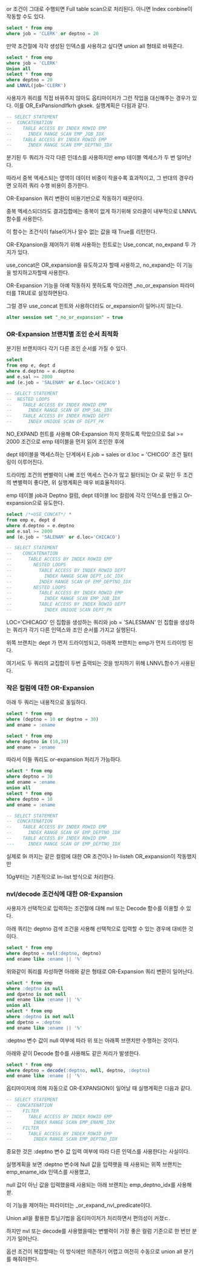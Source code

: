 or 조건이 그대로 수행되면 Full table scan으로 처리된다. 아니면 Index conbine이 작동할 수도 있다.

```sql
select * from emp
where job = 'CLERK' or deptno = 20
```

만약 조건절에 각각 생성된 인덱스를 사용하고 싶다면 union all 형태로 바꿔준다.

```sql
select * from emp
where job = 'CLERK'
Union all
select * from emp
where deptno = 20
and LNNVL(job='CLERK')

```

사용자가 쿼리를 직접 바꿔주지 않아도 옵티마이저가 그런 작업을 대신해주는 경우가 있다. 이를 OR_ExPansiondlfkrh gksek.
실행계획은 다읨과 같다.

```sql
-- SELECT STATEMENT
--  CONCATENATION
--    TABLE ACCESS BY INDEX ROWID EMP
--      INDEX RANGE SCAN EMP_JOB_IDX
--    TABLE ACCESS BY INDEX ROWID EMP
--      INDEX RANGE SCAN EMP_DEPTNO_IDX
```

분기된 두 쿼리가 각각 다른 인데스를 사용하지만 emp 테이블 엑세스가 두 번 일어난다.

따라서 중복 엑세스되는 영역이 데이터 비중이 작을수록 효과적이고, 그 반대의 경우라면 오히려 쿼리 수행 비용이 증가한다.

OR-Expansion 쿼리 변환이 비용기반으로 작동하기 때문이다.

중복 엑세스되더라도 결과집합에는 중복이 없게 하기위해 오라클이 내부적으로 LNNVL 함수를 사용한다.

이 함수는 조건식이 false이거나 알수 없는 값을 때 True를 리턴한다.

OR-EXpansion을 제어하기 위해 사용하는 힌트로는 Use_concat, no_expand 두 가지가 있다.

use_concat은 OR_expansion을 유도하고자 할때 사용하고, no_expand는 이 기능을 방지하고자할때 사용한다.

OR-Expansion 기능을 아예 작동하지 못하도록 막으려면 \_no_or_expansion 파라미터를 TRUE로 설정하면된다.

그럴 경우 use_concat 힌트와 사용하더라도 or_expansion이 일어나지 않는다.

```sql
alter session set "_no_or_expansion" = true
```

### OR-Expansion 브랜치별 조인 순서 최적화

분기된 브랜치마다 각기 다른 조인 순서를 가질 수 있다.

```sql
select
from emp e, dept d
where d.deptno = e.deptno
and e.sal >= 2000
and (e.job = 'SALENAM' or d.loc='CHICACO')

-- SELECT STATEMENT
--  NESTED LOOPS
--    TABLE ACCESS BY INDEX ROWID EMP
--      INDEX RANGE SCAN OF EMP_SAL_IDX
--    TABLE ACCESS BY INDEX ROWID DEPT
--      INDEX UNIQUE SCAN OF DEPT_PK
```

NO_EXPAND 힌트를 사용해 OR-Expansion 하지 못하도록 막았으므로 Sal >= 2000 조건으로 emp 테이블을 먼저 읽어 조인한 후에

dept 테이블을 액세스하는 단계에서 E.job = sales or d.loc = 'CHICGO' 조건 필터링이 이루어진다.

드라이빙 조건의 변별력이 나빠 조인 엑세스 건수가 많고 필터되는 Or 로 묶인 두 조건의 변별력이 좋다면, 위 실행계획은 매우 비효율적이다.

emp 테이블 job과 Deptno 컬럼, dept 테이블 loc 컬럼에 각각 인덱스를 만들고 Or-expansion으로 유도한다.

```sql
select /*+USE_CONCAT*/ *
from emp e, dept d
where d.deptno = e.deptno
and e.sal >= 2000
and (e.job = 'SALENAM' or d.loc='CHICACO')

-- SELECT STATEMENT
--    CONCATENATION
--      TABLE ACCESS BY INDEX ROWID EMP
--        NESTED LOOPS
--          TABLE ACCESS BY INDEX ROWID DEPT
--            INDEX RANGE SCAN DEPT_LOC_IDX
--          INDEX RANGE SCAN OF EMP_DEPTNO_IDX
--        NESTED LOOPS
--          TABLE ACCESS BY INDEX ROWID EMP
--            INDEX RANGE SCAN EMP_JOB_IDX
--          TABLE ACCESS BY INDEX ROWID DEPT
--            INDEX UNIQUE SCAN DEPT_PK
```

LOC='CHICAGO' 인 집합을 생성하는 쿼리와 job = 'SALESMAN' 인 집합을 생성하는 쿼리가 각기 다른 인덱스와 조인 순서를 가지고 실행된다.

위쪽 브랜치는 dept 가 먼저 드라이빙되고, 아래쪽 브랜치는 emp가 먼저 드라이빙 된다.

여기서도 두 쿼리의 교집합이 두번 출력되는 것을 방지하기 위해 LNNVL함수가 사용된다.

### 작은 컬럼에 대한 OR-Expansion

아래 두 쿼리는 내용적으로 동일하다.

```sql
select * from emp
where (deptno = 10 or deptno = 30)
and ename = :ename

select * from emp
where deptno in (10,30)
and ename = :ename
```

따라서 이들 쿼리도 or-expansion 처리가 가능하다.

```sql
select * from emp
where deptno = 30
and ename = :ename
union all
select * from emp
where deptno = 10
and ename = :ename

-- SELECT STATEMENT
--  CONCATENATION
--    TABLE ACCESS BY INDEX ROWID EMP
--      INDEX RANGE SCAN OF EMP_DEPTNO_IDX
--    TABLE ACCESS BY INDEX ROWID EMP
---     INDEX RANGE SCAN OF EMP_DEPTNO_IDX
```

실제로 9i 까지는 같은 컬럼에 대한 OR 조건이나 In-listeh OR_expansion이 작동했지만

10g부터는 기존적으로 In-list 방식으로 처리한다.

### nvl/decode 조건식에 대한 OR-Expansion

사용자가 선택적으로 입력하는 조건절에 대해 nvl 또는 Decode 함수를 이용할 수 있다.

아래 쿼리는 deptno 검색 조건을 사용해 선택적으로 입력할 수 있는 경우에 대비한 것이다.

```sql
select * from emp
where deptno = nvl(:deptno, deptno)
end ename like :ename || '%'
```

위와같이 쿼리를 자성하면 아래와 같은 형태로 OR-Expansion 쿼리 변환이 일어난다.

```sql
select * from emp
where :deptno is null
and dpetno is not null
end ename like :ename || '%'
union all
select * from emp
where :deptno is not null
and dpetno = :deptno
end ename like :ename || '%'
```

:deptno 변수 값이 null 여부에 따라 위 또는 아래쪽 브랜치만 수행하는 것이다.

아래와 같이 Decode 함수를 사용해도 같은 처리가 발생한다.

```sql
select * from emp
where deptno = decode(:deptno, null, deptno, :deptno)
end ename like :ename || '%'
```

옵티마이저에 의해 자동으로 OR-EXPANSION이 일어날 때 실행계획은 다음과 같다.

```sql
-- SELECT STATEMENT
--  CONCATENATION
--    FILTER
--      TABLE ACCESS BY INDEX ROWID EMP
--        INDEX RANGE SCAN EMP_ENAME_IDX
--    FILTER
--      TABLE ACCESS BY INDEX ROWID EMP
--        INDEX RANGE SCAN EMP_DEPTNO_IDX
```

중요한 것은 :deptno 변수 값 입력 여부에 따라 다른 인덱스를 사용한다는 사실이다.

실행계획을 보면 :deptno 변수에 Null 값을 입력햇을 때 사용되는 위쪽 브랜치는 emp_ename_idx 인덱스를 사용했고,

null 값이 아닌 값을 입력했을때 사용되는 아래 브랜치는 emp_deptno_idx를 사용해싿.

이 기능을 제어하는 파라미터는 \_or_expand_nvl_predicate이다.

Union all을 활용한 튜닝기법을 옵티마이저가 처리하면서 편의성이 커졌ㄷ.

하지만 nvl 또는 decode를 사용했을때는 변별력이 가장 좋은 컬럼 기준으로 한 번만 분기가 일어난다.

옵션 조건이 복잡할때는 이 방식에만 의존하기 어렵고 여전히 수동으로 union all 분기를 해줘야한다.
